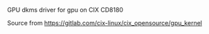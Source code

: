 GPU dkms driver for gpu on CIX CD8180

Source from https://gitlab.com/cix-linux/cix_opensource/gpu_kernel
